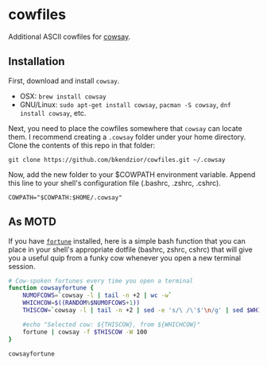 # cowfiles

Additional ASCII cowfiles for [cowsay](http://en.wikipedia.org/wiki/Cowsay).

## Installation
First, download and install `cowsay`.

- OSX: `brew install cowsay`
- GNU/Linux: `sudo apt-get install cowsay`, `pacman -S cowsay`, `dnf install cowsay`, etc.

Next, you need to place the cowfiles somewhere that `cowsay` can locate them. I recommend creating a `.cowsay` folder under your home directory. Clone the contents of this repo in that folder:

    git clone https://github.com/bkendzior/cowfiles.git ~/.cowsay

Now, add the new folder to your $COWPATH environment variable. Append this line to your shell's configuration file (.bashrc, .zshrc, .cshrc).

    COWPATH="$COWPATH:$HOME/.cowsay"

## As MOTD
If you have [`fortune`](http://en.wikipedia.org/wiki/Fortune_(Unix)) installed, here is a simple bash function that you can place in your shell's appropriate dotfile (bashrc, zshrc, cshrc) that will give you a useful quip from a funky cow whenever you open a new terminal session.

```bash
# Cow-spoken fortunes every time you open a terminal
function cowsayfortune {
    NUMOFCOWS=`cowsay -l | tail -n +2 | wc -w`
    WHICHCOW=$((RANDOM%$NUMOFCOWS+1))
    THISCOW=`cowsay -l | tail -n +2 | sed -e 's/\ /\'$'\n/g' | sed $WHICHCOW'q;d'`

    #echo "Selected cow: ${THISCOW}, from ${WHICHCOW}"
    fortune | cowsay -f $THISCOW -W 100
}

cowsayfortune
```
